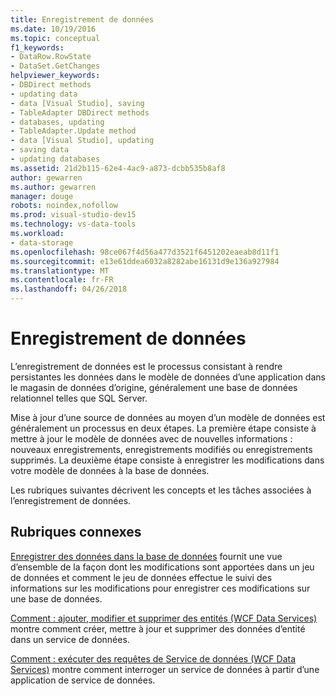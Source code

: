 ```yaml
---
title: Enregistrement de données
ms.date: 10/19/2016
ms.topic: conceptual
f1_keywords:
- DataRow.RowState
- DataSet.GetChanges
helpviewer_keywords:
- DBDirect methods
- updating data
- data [Visual Studio], saving
- TableAdapter DBDirect methods
- databases, updating
- TableAdapter.Update method
- data [Visual Studio], updating
- saving data
- updating databases
ms.assetid: 21d2b115-62e4-4ac9-a873-dcbb535b8af8
author: gewarren
ms.author: gewarren
manager: douge
robots: noindex,nofollow
ms.prod: visual-studio-dev15
ms.technology: vs-data-tools
ms.workload:
- data-storage
ms.openlocfilehash: 98ce067f4d56a477d3521f6451202eaeab8d11f1
ms.sourcegitcommit: e13e61ddea6032a8282abe16131d9e136a927984
ms.translationtype: MT
ms.contentlocale: fr-FR
ms.lasthandoff: 04/26/2018
---
```

# <a name="saving-data"></a>Enregistrement de données
L’enregistrement de données est le processus consistant à rendre persistantes les données dans le modèle de données d’une application dans le magasin de données d’origine, généralement une base de données relationnel telles que SQL Server.

 Mise à jour d’une source de données au moyen d’un modèle de données est généralement un processus en deux étapes. La première étape consiste à mettre à jour le modèle de données avec de nouvelles informations : nouveaux enregistrements, enregistrements modifiés ou enregistrements supprimés. La deuxième étape consiste à enregistrer les modifications dans votre modèle de données à la base de données.

 Les rubriques suivantes décrivent les concepts et les tâches associées à l’enregistrement de données.

## <a name="related-topics"></a>Rubriques connexes
[Enregistrer des données dans la base de données](../data-tools/save-data-back-to-the-database.md) fournit une vue d’ensemble de la façon dont les modifications sont apportées dans un jeu de données et comment le jeu de données effectue le suivi des informations sur les modifications pour enregistrer ces modifications sur une base de données.

[Comment : ajouter, modifier et supprimer des entités (WCF Data Services)](/dotnet/framework/data/wcf/how-to-add-modify-and-delete-entities-wcf-data-services) montre comment créer, mettre à jour et supprimer des données d’entité dans un service de données.

[Comment : exécuter des requêtes de Service de données (WCF Data Services)](/dotnet/framework/data/wcf/how-to-execute-data-service-queries-wcf-data-services) montre comment interroger un service de données à partir d’une application de service de données.
